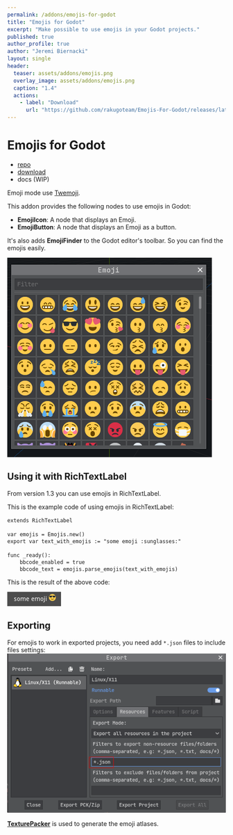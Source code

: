 ```yaml
---
permalink: /addons/emojis-for-godot
title: "Emojis for Godot"
excerpt: "Make possible to use emojis in your Godot projects."
published: true
author_profile: true
author: "Jeremi Biernacki"
layout: single
header:
  teaser: assets/addons/emojis.png
  overlay_image: assets/addons/emojis.png
  caption: "1.4"
  actions:
    - label: "Download"
      url: "https://github.com/rakugoteam/Emojis-For-Godot/releases/latest"
---
```


# Emojis for Godot

- [repo](https://github.com/rakugoteam/Emojis-For-Godot)
- [download](https://github.com/rakugoteam/Emojis-For-Godot/releases)
- docs (WIP)

Emoji mode use [Twemoji](https://twemoji.twitter.com/).

This addon provides the following nodes to use emojis in Godot:
- **EmojiIcon**: A node that displays an Emoji.
- **EmojiButton**: A node that displays an Emoji as a button.

It's also adds **EmojiFinder** to the Godot editor's toolbar.
So you can find the emojis easily.

![EmojiFinder Screen Shot](/assets/addons/emojis.png)

## Using it with RichTextLabel

From version 1.3 you can use emojis in RichTextLabel.

This is the example code of using emojis in RichTextLabel:
```gdscript
extends RichTextLabel

var emojis = Emojis.new()
export var text_with_emojis := "some emoji :sunglasses:"
 
func _ready():
	bbcode_enabled = true
	bbcode_text = emojis.parse_emojis(text_with_emojis)
```
This is the result of the above code:

![RichTextLabel Example Screen Shot](/assets/addons/emojis_rtl.png)

## Exporting
For emojis to work in exported projects, you need add `*.json` files to include files settings:
![include files settings](/assets/other/screenshot_export.png)

[**TexturePacker**](https://www.codeandweb.com/texturepacker) is used to generate the emoji atlases.


